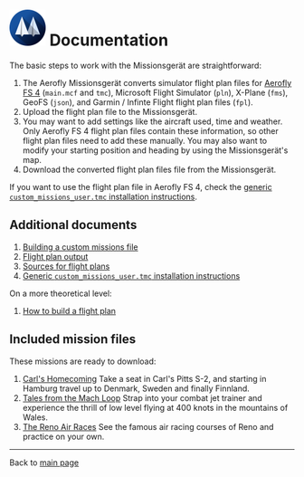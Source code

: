 # ![](favicon-64x64.png) Documentation

The basic steps to work with the Missionsgerät are straightforward:

1. The Aerofly Missionsgerät converts simulator flight plan files for [Aerofly FS 4](https://www.aerofly.com/) (`main.mcf` and `tmc`), Microsoft Flight Simulator (`pln`), X-Plane (`fms`), GeoFS (`json`), and Garmin / Infinte Flight flight plan files (`fpl`).
2. Upload the flight plan file to the Missionsgerät.
3. You may want to add settings like the aircraft used, time and weather. Only Aerofly FS 4 flight plan files contain these information, so other flight plan files need to add these manually. You may also want to modify your starting position and heading by using the Missionsgerät's map.
4. Download the converted flight plan files file from the Missionsgerät.

If you want to use the flight plan file in Aerofly FS 4, check the [generic `custom_missions_user.tmc` installation instructions](./generic-installation.md).

## Additional documents

1. [Building a custom missions file](./custom-missions.md)
1. [Flight plan output](./flightplan.md)
1. [Sources for flight plans](./importing-flightplans.md)
1. [Generic `custom_missions_user.tmc` installation instructions](./generic-installation.md)

On a more theoretical level:

1. [How to build a flight plan](./build-flightplan.md)

## Included mission files

These missions are ready to download:

1. [Carl's Homecoming](./carls_homecoming/README.md)
   Take a seat in Carl's Pitts S-2, and starting in Hamburg travel up to Denmark, Sweden and finally Finnland.
1. [Tales from the Mach Loop](./mach_loop/README.md)
   Strap into your combat jet trainer and experience the thrill of low level flying at 400 knots in the mountains of Wales.
1. [The Reno Air Races](./reno_air_races/README.md)
   See the famous air racing courses of Reno and practice on your own.

---

Back to [main page](../README.md)
